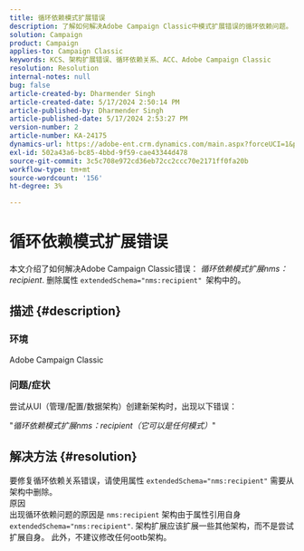```yaml
---
title: 循环依赖模式扩展错误
description: 了解如何解决Adobe Campaign Classic中模式扩展错误的循环依赖问题。
solution: Campaign
product: Campaign
applies-to: Campaign Classic
keywords: KCS、架构扩展错误、循环依赖关系、ACC、Adobe Campaign Classic
resolution: Resolution
internal-notes: null
bug: false
article-created-by: Dharmender Singh
article-created-date: 5/17/2024 2:50:14 PM
article-published-by: Dharmender Singh
article-published-date: 5/17/2024 2:53:27 PM
version-number: 2
article-number: KA-24175
dynamics-url: https://adobe-ent.crm.dynamics.com/main.aspx?forceUCI=1&pagetype=entityrecord&etn=knowledgearticle&id=095a0fc3-5c14-ef11-9f89-000d3a37816b
exl-id: 502a43a6-bc85-4bbd-9f59-cae43344d478
source-git-commit: 3c5c708e972cd36eb72cc2ccc70e2171ff0fa20b
workflow-type: tm+mt
source-wordcount: '156'
ht-degree: 3%

---
```


# 循环依赖模式扩展错误


本文介绍了如何解决Adobe Campaign Classic错误： *循环依赖模式扩展nms：recipient*. 删除属性 `extendedSchema="nms:recipient" `架构中的。

## 描述 {#description}


### 环境

Adobe Campaign Classic

### 问题/症状

尝试从UI（管理/配置/数据架构）创建新架构时，出现以下错误：

&quot;*循环依赖模式扩展nms：recipient（它可以是任何模式）*&quot;


## 解决方法 {#resolution}


要修复循环依赖关系错误，请使用属性 `extendedSchema="nms:recipient"` 需要从架构中删除。
<br>原因<br>
出现循环依赖问题的原因是 `nms:recipient` 架构由于属性引用自身 `extendedSchema="nms:recipient"`. 架构扩展应该扩展一些其他架构，而不是尝试扩展自身。 此外，不建议修改任何ootb架构。
